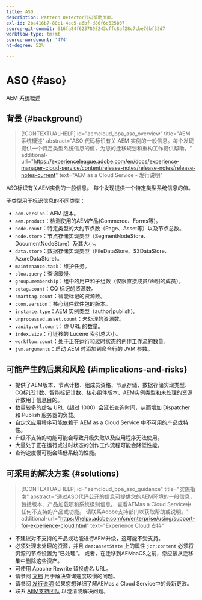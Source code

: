 ```yaml
---
title: ASO
description: Pattern Detector代码帮助页面。
exl-id: 2ba416b7-80c1-4ec5-a6bf-d80f6d625b07
source-git-commit: 616fa84f6237893243cffc8af28c7cbe76bf32d7
workflow-type: tm+mt
source-wordcount: '474'
ht-degree: 52%

---
```


# ASO {#aso}

AEM 系统概述

## 背景 {#background}

>[!CONTEXTUALHELP]
>id="aemcloud_bpa_aso_overview"
>title="AEM 系统概述"
>abstract="ASO 代码标识有关 AEM 实例的一般信息。每个发现提供一个特定类型系统信息的值，为您的迁移规划和重构工作提供帮助。"
>additional-url="https://experienceleague.adobe.com/en/docs/experience-manager-cloud-service/content/release-notes/release-notes/release-notes-current" text="AEM as a Cloud Service - 发行说明"

ASO标识有关AEM实例的一般信息。 每个发现提供一个特定类型系统信息的值。

子类型用于标识信息的不同类型：

* `aem.version`：AEM 版本。
* `aem.product`：检测使用的AEM产品(Commerce、Forms等)。
* `node.count`：特定类型的大约节点数（Page、Asset等）以及节点总数。
* `node.store`：节点存储实现类型（SegmentNodeStore、DocumentNodeStore）及其大小。
* `data.store`：数据存储实现类型（FileDataStore、S3DataStore、AzureDataStore）。
* `maintenance.task`：维护任务。
* `slow.query`：查询缓慢。
* `group.membership`：组中的用户和子组数（仅限直接成员/声明的成员）。
* `cqtag.count`：CQ 标记的资源数。
* `smarttag.count`：智能标记的资源数。
* `ccom.version`：核心组件软件包的版本。
* `instance.type`：AEM 实例类型（author|publish）。
* `unprocessed.asset.count`：未处理的资源数。
* `vanity.url.count`：虚 URL 的数量。
* `index.size`：可迁移的 Lucene 索引总大小。
* `workflow.count`：处于正在运行和过时状态的创作工作流的数量。
* `jvm.arguments`：启动 AEM 时添加到命令行的 JVM 参数。

## 可能产生的后果和风险 {#implications-and-risks}

* 提供了AEM版本、节点计数、组成员资格、节点存储、数据存储实现类型、CQ标记计数、智能标记计数、核心组件版本、AEM实例类型和未处理的资源计数用于信息目的。
* 数量较多的虚名 URL（超过 1000）会延长查询时间，从而增加 Dispatcher 和 Publish 服务器的负载。
* 自定义应用程序可能依赖于 AEM as a Cloud Service 中不可用的产品或特性。
* 升级不支持的功能可能会导致升级失败以及应用程序无法使用。
* 大量处于正在运行或过时状态的创作工作流程可能会降低性能。
* 查询速度慢可能会降低系统的性能。

## 可采用的解决方案 {#solutions}

>[!CONTEXTUALHELP]
>id="aemcloud_bpa_aso_guidance"
>title="实施指南"
>abstract="通过ASO代码公开的信息可提供您的AEM环境的一般信息，包括版本、产品加载项和系统级别信息。 查看AEMas a Cloud Service中任何不支持的产品或功能。 请联系Adobe支持部门以获取帮助或说明。"
>additional-url="https://helpx.adobe.com/cn/enterprise/using/support-for-experience-cloud.html" text="Experience Cloud 支持"

* 不建议对不支持的产品或功能进行AEM升级，这可能不受支持。
* 必须处理未处理的资源，并且 `dam:assetState` 上的属性 `jcr:content` 必须将资源的节点设置为“已处理”。 或者，在迁移到AEMaaCS之前，您应该从迁移集中删除这些资产。
* 可使用 Apache Rewrite 替换虚名 URL。
* 请参阅 [文档](https://experienceleague.adobe.com/en/docs/experience-manager-65/content/implementing/developing/bestpractices/troubleshooting-slow-queries) 用于解决查询速度较慢的问题。
* 请参阅 [发行说明](https://experienceleague.adobe.com/en/docs/experience-manager-cloud-service/content/release-notes/release-notes/release-notes-current) 如果您想详细了解AEMas a Cloud Service中的最新更改。
* 联系 [AEM支持团队](https://helpx.adobe.com/cn/enterprise/using/support-for-experience-cloud.html) 以澄清或解决问题。
